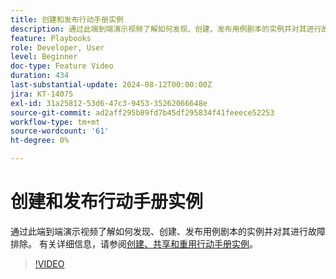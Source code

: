 ```yaml
---
title: 创建和发布行动手册实例
description: 通过此端到端演示视频了解如何发现、创建、发布用例剧本的实例并对其进行故障排除。
feature: Playbooks
role: Developer, User
level: Beginner
doc-type: Feature Video
duration: 434
last-substantial-update: 2024-08-12T00:00:00Z
jira: KT-14075
exl-id: 31a25812-53d6-47c3-9453-35262066648e
source-git-commit: ad2aff295b89fd7b45df295834f41feeece52253
workflow-type: tm+mt
source-wordcount: '61'
ht-degree: 0%

---
```


# 创建和发布行动手册实例

通过此端到端演示视频了解如何发现、创建、发布用例剧本的实例并对其进行故障排除。 有关详细信息，请参阅[创建、共享和重用行动手册实例](https://experienceleague.adobe.com/docs/experience-platform/use-case-playbooks/playbooks/create-share-reuse.html)。

>[!VIDEO](https://video.tv.adobe.com/v/3427058/?learn=on)
